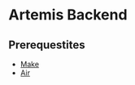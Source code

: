 # Artemis Backend




## Prerequestites

- [Make](https://wiki.ubuntuusers.de/Makefile/)
- [Air](https://github.com/air-verse/air)